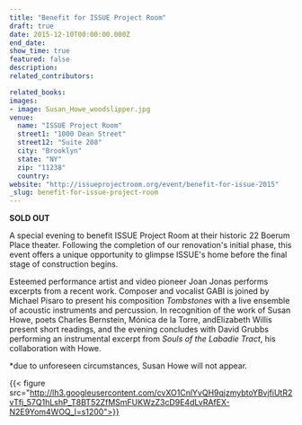 ```yaml
---
title: "Benefit for ISSUE Project Room"
draft: true
date: 2015-12-10T00:00:00.000Z
end_date:
show_time: true
featured: false
description:
related_contributors:

related_books:
images:
- image: Susan_Howe_woodslipper.jpg
venue:
  name: "ISSUE Project Room"
  street1: "1000 Dean Street"
  street12: "Suite 208"
  city: "Brooklyn"
  state: "NY"
  zip: "11238"
  country:
website: "http://issueprojectroom.org/event/benefit-for-issue-2015"
_slug: benefit-for-issue-project-room
---
```


**SOLD OUT**

A special evening to benefit ISSUE Project Room at their historic 22 Boerum Place theater. Following the completion of our renovation's initial phase, this event offers a unique opportunity to glimpse ISSUE's home before the final stage of construction begins.

Esteemed performance artist and video pioneer Joan Jonas performs excerpts from a recent work. Composer and vocalist GABI is joined by Michael Pisaro to present his composition _Tombstones_ with a live ensemble of acoustic instruments and percussion. In recognition of the work of Susan Howe, poets Charles Bernstein, Mónica de la Torre, andElizabeth Willis present short readings, and the evening concludes with David Grubbs performing an instrumental excerpt from _Souls of the Labadie Tract_, his collaboration with Howe.

*due to unforeseen circumstances, Susan Howe will not appear.

{{< figure src="http://lh3.googleusercontent.com/cvXO1CnlYvQH9qjzmybtoYBvjfiUtR2vTfj_57Q1hLshP_T8BT52ZfMSmFUKWzZ3cD9E4dLvRAfEX-N2E9Yom4WOQ_I=s1200">}}
<!-- Benefit-invite.jpg>}} -->
